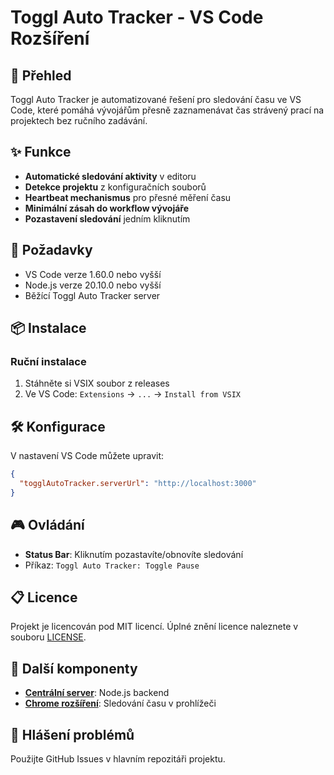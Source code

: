 # Toggl Auto Tracker - VS Code Rozšíření

## 🚀 Přehled

Toggl Auto Tracker je automatizované řešení pro sledování času ve VS Code, které pomáhá vývojářům přesně zaznamenávat čas strávený prací na projektech bez ručního zadávání.

## ✨ Funkce

- **Automatické sledování aktivity** v editoru
- **Detekce projektu** z konfiguračních souborů
- **Heartbeat mechanismus** pro přesné měření času
- **Minimální zásah do workflow vývojáře**
- **Pozastavení sledování** jedním kliknutím

## 🔧 Požadavky

- VS Code verze 1.60.0 nebo vyšší
- Node.js verze 20.10.0 nebo vyšší
- Běžící Toggl Auto Tracker server

## 📦 Instalace

### Ruční instalace

1. Stáhněte si VSIX soubor z releases
2. Ve VS Code: `Extensions` → `...` → `Install from VSIX`

## 🛠 Konfigurace

V nastavení VS Code můžete upravit:

```json
{
  "togglAutoTracker.serverUrl": "http://localhost:3000"
}
```

## 🎮 Ovládání

- **Status Bar**: Kliknutím pozastavíte/obnovíte sledování
- Příkaz: `Toggl Auto Tracker: Toggle Pause`

## 📋 Licence

Projekt je licencován pod MIT licencí. Úplné znění licence naleznete v souboru [LICENSE](https://github.com/brojor/toggl-auto-tracker/blob/main/packages/vscode-extension/LICENSE.md).

## 🔗 Další komponenty

- **[Centrální server](https://github.com/brojor/toggl-auto-tracker/tree/main/packages/server)**: Node.js backend
- **[Chrome rozšíření](https://github.com/brojor/toggl-auto-tracker/tree/main/packages/chrome-extension)**: Sledování času v prohlížeči

## 🐛 Hlášení problémů

Použijte GitHub Issues v hlavním repozitáři projektu.
